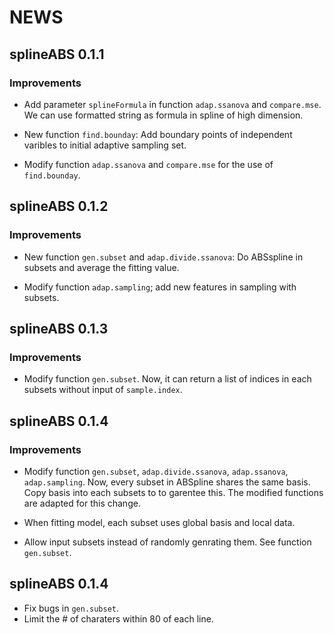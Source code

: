﻿# NEWS

## splineABS 0.1.1

### Improvements
* Add parameter `splineFormula` in function `adap.ssanova` and `compare.mse`. We can use formatted string as formula in spline of high dimension.

* New function `find.bounday`: 
  Add boundary points of independent varibles to initial adaptive sampling set.
  
* Modify function `adap.ssanova` and `compare.mse` for the use of `find.bounday`.


## splineABS 0.1.2

### Improvements

* New function `gen.subset` and `adap.divide.ssanova`: 
  Do ABSspline in subsets and average the fitting value.
  
* Modify function `adap.sampling`; add new features in sampling with subsets.


## splineABS 0.1.3

### Improvements

* Modify function `gen.subset`. Now, it can return a list of indices in each subsets without input of `sample.index`.

## splineABS 0.1.4

### Improvements

* Modify function `gen.subset`, `adap.divide.ssanova`, `adap.ssanova`, `adap.sampling`.
  Now, every subset in ABSpline shares the same basis. Copy basis into each subsets to to garentee this. The modified functions are adapted for this change.
  
* When fitting model, each subset uses global basis and local data.
* Allow input subsets instead of randomly genrating them. See function `gen.subset`.

## splineABS 0.1.4

* Fix bugs in `gen.subset`.
* Limit the # of charaters within 80 of each line. 